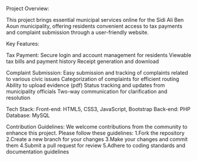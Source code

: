 Project Overview:

This project brings essential municipal services online for the Sidi Ali Ben Aoun municipality, offering residents convenient access to tax payments and complaint submission through a user-friendly website.

Key Features:

  Tax Payment:
    Secure login and account management for residents
    Viewable tax bills and payment history
    Receipt generation and download
    
  Complaint Submission:
    Easy submission and tracking of complaints related to various civic issues
    Categorization of complaints for efficient routing
    Ability to upload evidence (pdf)
    Status tracking and updates from municipality officials
    Two-way communication for clarification and resolution
    
  Tech Stack:
    Front-end: HTML5, CSS3, JavaScript, Bootstrap
    Back-end: PHP
    Database: MySQL
    
  Contribution Guidelines:
    We welcome contributions from the community to enhance this project. Please follow these guidelines:
      1.Fork the repository
      2.Create a new branch for your changes
      3.Make your changes and commit them
      4.Submit a pull request for review
      5.Adhere to coding standards and documentation guidelines
